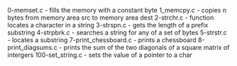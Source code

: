 0-memset.c - fills the memory with a constant byte
1_memcpy.c - copies n bytes from memory area src to memory area dest
2-strchr.c - function locates a character in a string
3-strspn.c  - gets the length of a prefix substring
4-strpbrk.c - searches a string for any of a set of bytes
5-strstr.c - locates a substring
7-print_chessboard.c - prints a chessboard
8-print_diagsums.c - prints the sum of the two diagonals of a square matrix of intergers
100-set_string.c - sets the value of a pointer to a char

